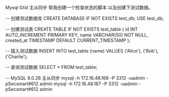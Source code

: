 Mysql Gtid 主从同步
帮我创建一个检查状态的脚本
以及创建下测试数据。

-- 创建测试数据库
CREATE DATABASE IF NOT EXISTS test_db;
USE test_db;

-- 创建测试表
CREATE TABLE IF NOT EXISTS test_table (
    id INT AUTO_INCREMENT PRIMARY KEY,
    name VARCHAR(50) NOT NULL,
    created_at TIMESTAMP DEFAULT CURRENT_TIMESTAMP
);

-- 插入测试数据
INSERT INTO test_table (name) VALUES ('Alice'), ('Bob'), ('Charlie');

-- 查询测试数据
SELECT * FROM test_table;


-- MySQL 8.0.28 主从同步
mysql -h 172.16.48.166 -P 3312 -uadmin -pSecsmart#612 admin
mysql -h 172.16.48.167 -P 3312 -uadmin -pSecsmart#612 admin